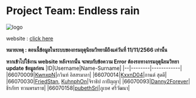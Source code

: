 # Project Team: Endless rain
![logo](https://github.com/pubethSri/Project-PSCP/assets/138897364/31347d9f-7fe7-48b6-92a9-ab853f5fd4ab)

website : [click here](https://project-pscp.vercel.app/)

**หมายเหตุ : ตอนนี้ข้อมูลในระบบของกรมอุตุนิยมวิทยามีถึงแค่วันที่ 11/11/2566 เท่านั้น**

**หากเข้าไปใช้งาน website หลังจากนั้น จะพบกับข้อความ Error ต้องรอทางกรมอุตุนิยมวิทยา update ข้อมูลก่อน**
|ID|Username|Name-Surname|
|--|--------|------------|
|66070009|[KwnxpN](https://github.com/KwnxpN)|กวินท์ อิสสรมาลา|
|66070014|[KxxnD04](https://github.com/kxxnD04)|กานต์ สุดดี|
|66070030|[FriedStan](https://github.com/FriedStan), [KuhnphOn](https://github.com/KuhnphOn)|จิราธิป กาปัญญา|
|66070093|[Danny2Forever](https://github.com/Danny2Forever)|ธีรภัทร ทวนพรมราช|
|66070158|[pubethSri](https://github.com/pubethSri)|ภูเบศ ศรีวัฒนา|
